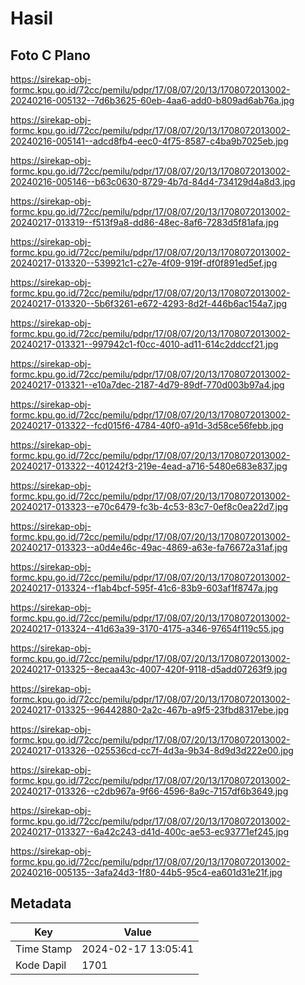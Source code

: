 # Hasil

## Foto C Plano

https://sirekap-obj-formc.kpu.go.id/72cc/pemilu/pdpr/17/08/07/20/13/1708072013002-20240216-005132--7d6b3625-60eb-4aa6-add0-b809ad6ab76a.jpg

https://sirekap-obj-formc.kpu.go.id/72cc/pemilu/pdpr/17/08/07/20/13/1708072013002-20240216-005141--adcd8fb4-eec0-4f75-8587-c4ba9b7025eb.jpg

https://sirekap-obj-formc.kpu.go.id/72cc/pemilu/pdpr/17/08/07/20/13/1708072013002-20240216-005146--b63c0630-8729-4b7d-84d4-734129d4a8d3.jpg

https://sirekap-obj-formc.kpu.go.id/72cc/pemilu/pdpr/17/08/07/20/13/1708072013002-20240217-013319--f513f9a8-dd86-48ec-8af6-7283d5f81afa.jpg

https://sirekap-obj-formc.kpu.go.id/72cc/pemilu/pdpr/17/08/07/20/13/1708072013002-20240217-013320--539921c1-c27e-4f09-919f-df0f891ed5ef.jpg

https://sirekap-obj-formc.kpu.go.id/72cc/pemilu/pdpr/17/08/07/20/13/1708072013002-20240217-013320--5b6f3261-e672-4293-8d2f-446b6ac154a7.jpg

https://sirekap-obj-formc.kpu.go.id/72cc/pemilu/pdpr/17/08/07/20/13/1708072013002-20240217-013321--997942c1-f0cc-4010-ad11-614c2ddccf21.jpg

https://sirekap-obj-formc.kpu.go.id/72cc/pemilu/pdpr/17/08/07/20/13/1708072013002-20240217-013321--e10a7dec-2187-4d79-89df-770d003b97a4.jpg

https://sirekap-obj-formc.kpu.go.id/72cc/pemilu/pdpr/17/08/07/20/13/1708072013002-20240217-013322--fcd015f6-4784-40f0-a91d-3d58ce56febb.jpg

https://sirekap-obj-formc.kpu.go.id/72cc/pemilu/pdpr/17/08/07/20/13/1708072013002-20240217-013322--401242f3-219e-4ead-a716-5480e683e837.jpg

https://sirekap-obj-formc.kpu.go.id/72cc/pemilu/pdpr/17/08/07/20/13/1708072013002-20240217-013323--e70c6479-fc3b-4c53-83c7-0ef8c0ea22d7.jpg

https://sirekap-obj-formc.kpu.go.id/72cc/pemilu/pdpr/17/08/07/20/13/1708072013002-20240217-013323--a0d4e46c-49ac-4869-a63e-fa76672a31af.jpg

https://sirekap-obj-formc.kpu.go.id/72cc/pemilu/pdpr/17/08/07/20/13/1708072013002-20240217-013324--f1ab4bcf-595f-41c6-83b9-603af1f8747a.jpg

https://sirekap-obj-formc.kpu.go.id/72cc/pemilu/pdpr/17/08/07/20/13/1708072013002-20240217-013324--41d63a39-3170-4175-a346-97654f119c55.jpg

https://sirekap-obj-formc.kpu.go.id/72cc/pemilu/pdpr/17/08/07/20/13/1708072013002-20240217-013325--8ecaa43c-4007-420f-9118-d5add07263f9.jpg

https://sirekap-obj-formc.kpu.go.id/72cc/pemilu/pdpr/17/08/07/20/13/1708072013002-20240217-013325--96442880-2a2c-467b-a9f5-23fbd8317ebe.jpg

https://sirekap-obj-formc.kpu.go.id/72cc/pemilu/pdpr/17/08/07/20/13/1708072013002-20240217-013326--025536cd-cc7f-4d3a-9b34-8d9d3d222e00.jpg

https://sirekap-obj-formc.kpu.go.id/72cc/pemilu/pdpr/17/08/07/20/13/1708072013002-20240217-013326--c2db967a-9f66-4596-8a9c-7157df6b3649.jpg

https://sirekap-obj-formc.kpu.go.id/72cc/pemilu/pdpr/17/08/07/20/13/1708072013002-20240217-013327--6a42c243-d41d-400c-ae53-ec93771ef245.jpg

https://sirekap-obj-formc.kpu.go.id/72cc/pemilu/pdpr/17/08/07/20/13/1708072013002-20240216-005135--3afa24d3-1f80-44b5-95c4-ea601d31e21f.jpg


## Metadata

| Key        | Value               |
| ---------- | ------------------- |
| Time Stamp | 2024-02-17 13:05:41 |
| Kode Dapil | 1701                |



